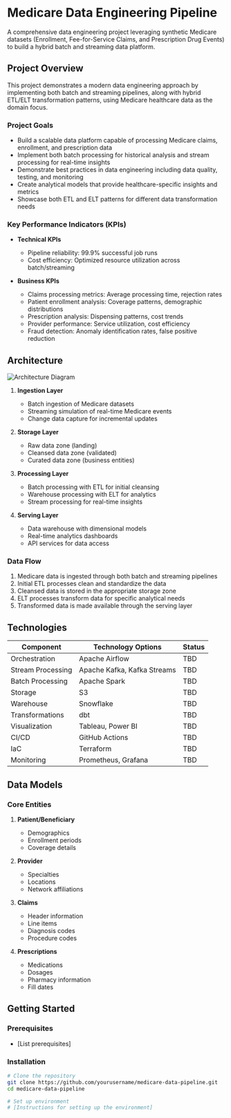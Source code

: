 # Medicare Data Engineering Pipeline

A comprehensive data engineering project leveraging synthetic Medicare datasets (Enrollment, Fee-for-Service Claims, and Prescription Drug Events) to build a hybrid batch and streaming data platform.

## Project Overview

This project demonstrates a modern data engineering approach by implementing both batch and streaming pipelines, along with hybrid ETL/ELT transformation patterns, using Medicare healthcare data as the domain focus.

### Project Goals

- Build a scalable data platform capable of processing Medicare claims, enrollment, and prescription data
- Implement both batch processing for historical analysis and stream processing for real-time insights
- Demonstrate best practices in data engineering including data quality, testing, and monitoring
- Create analytical models that provide healthcare-specific insights and metrics
- Showcase both ETL and ELT patterns for different data transformation needs

### Key Performance Indicators (KPIs)

- **Technical KPIs**
  - Pipeline reliability: 99.9% successful job runs
  - Cost efficiency: Optimized resource utilization across batch/streaming

- **Business KPIs**
  - Claims processing metrics: Average processing time, rejection rates
  - Patient enrollment analysis: Coverage patterns, demographic distributions
  - Prescription analysis: Dispensing patterns, cost trends
  - Provider performance: Service utilization, cost efficiency
  - Fraud detection: Anomaly identification rates, false positive reduction

## Architecture

![Architecture Diagram](architecture/medicare_data_pipeline_architecture.png)


1. **Ingestion Layer**
   - Batch ingestion of Medicare datasets
   - Streaming simulation of real-time Medicare events
   - Change data capture for incremental updates

2. **Storage Layer**
   - Raw data zone (landing)
   - Cleansed data zone (validated)
   - Curated data zone (business entities)

3. **Processing Layer**
   - Batch processing with ETL for initial cleansing
   - Warehouse processing with ELT for analytics
   - Stream processing for real-time insights

4. **Serving Layer**
   - Data warehouse with dimensional models
   - Real-time analytics dashboards
   - API services for data access

### Data Flow

1. Medicare data is ingested through both batch and streaming pipelines
2. Initial ETL processes clean and standardize the data
3. Cleansed data is stored in the appropriate storage zone
4. ELT processes transform data for specific analytical needs
5. Transformed data is made available through the serving layer

## Technologies

| Component         | Technology Options          | Status |
| ----------------- | --------------------------- | ------ |
| Orchestration     | Apache Airflow              | TBD    |
| Stream Processing | Apache Kafka, Kafka Streams | TBD    |
| Batch Processing  | Apache Spark                | TBD    |
| Storage           | S3                          | TBD    |
| Warehouse         | Snowflake                   | TBD    |
| Transformations   | dbt                         | TBD    |
| Visualization     | Tableau, Power BI           | TBD    |
| CI/CD             | GitHub Actions              | TBD    |
| IaC               | Terraform                   | TBD    |
| Monitoring        | Prometheus, Grafana         | TBD    |

## Data Models

### Core Entities

1. **Patient/Beneficiary**
   - Demographics
   - Enrollment periods
   - Coverage details

2. **Provider**
   - Specialties
   - Locations
   - Network affiliations

3. **Claims**
   - Header information
   - Line items
   - Diagnosis codes
   - Procedure codes

4. **Prescriptions**
   - Medications
   - Dosages
   - Pharmacy information
   - Fill dates

## Getting Started

### Prerequisites

- [List prerequisites]

### Installation

```bash
# Clone the repository
git clone https://github.com/yourusername/medicare-data-pipeline.git
cd medicare-data-pipeline

# Set up environment
# [Instructions for setting up the environment]